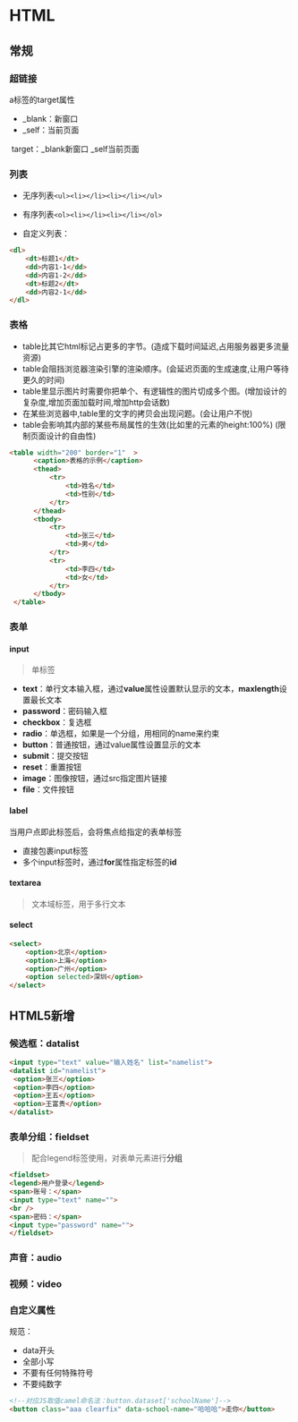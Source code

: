 # HTML

## 常规

### 超链接

a标签的target属性

- _blank：新窗口
-  _self：当前页面

​	target：_blank新窗口 _self当前页面

### 列表

 - 无序列表`<ul><li></li><li></li></ul>`

 - 有序列表`<ol><li></li><li></li></ol>`

 - 自定义列表：
```html
<dl>
	<dt>标题1</dt>
    <dd>内容1-1</dd>
    <dd>内容1-2</dd>
    <dt>标题2</dt>
    <dd>内容2-1</dd>
</dl>
```

### 表格

- table比其它html标记占更多的字节。(造成下载时间延迟,占用服务器更多流量资源)
- table会阻挡浏览器渲染引擎的渲染顺序。(会延迟页面的生成速度,让用户等待更久的时间)
- table里显示图片时需要你把单个、有逻辑性的图片切成多个图。(增加设计的复杂度,增加页面加载时间,增加http会话数)
- 在某些浏览器中,table里的文字的拷贝会出现问题。(会让用户不悦)
- table会影响其内部的某些布局属性的生效(比如<td>里的元素的height:100%) (限制页面设计的自由性)

```html
<table width="200" border="1"  >
      <caption>表格的示例</caption>
      <thead>
          <tr>
              <td>姓名</td>
              <td>性别</td>
          </tr>
      </thead>
      <tbody>
          <tr>
              <td>张三</td>
              <td>男</td>
          </tr>
          <tr>
              <td>李四</td>
              <td>女</td>
          </tr>
      </tbody>
 </table>
```

### 表单

#### input

> 单标签

- **text**：单行文本输入框，通过**value**属性设置默认显示的文本，**maxlength**设置最长文本
- **password**：密码输入框
- **checkbox**：复选框
- **radio**：单选框，如果是一个分组，用相同的name来约束
- **button**：普通按钮，通过value属性设置显示的文本
- **submit**：提交按钮
- **reset**：重置按钮
- **image**：图像按钮，通过src指定图片链接
- **file**：文件按钮

#### label

当用户点即此标签后，会将焦点给指定的表单标签

- 直接包裹input标签
- 多个input标签时，通过**for**属性指定标签的**id**

#### textarea

> 文本域标签，用于多行文本 

#### select

```html
<select>
    <option>北京</option>
    <option>上海</option>
    <option>广州</option>
    <option selected>深圳</option>
</select>
```



## HTML5新增

### 候选框：datalist

```html
<input type="text" value="输入姓名" list="namelist">
<datalist id="namelist">
 <option>张三</option>
 <option>李四</option>
 <option>王五</option>
 <option>王富贵</option>
</datalist>
```

### 表单分组：fieldset

> 配合legend标签使用，对表单元素进行**分组**

```html
<fieldset>
<legend>用户登录</legend>
<span>账号：</span>
<input type="text" name="">
<br />
<span>密码：</span>
<input type="password" name="">
</fieldset>
```

### 声音：audio



### 视频：video



### 自定义属性

规范：

- data开头
- 全部小写
- 不要有任何特殊符号
- 不要纯数字

```html
<!--对应JS取值camel命名法：button.dataset['schoolName']-->
<button class="aaa clearfix" data-school-name="哈哈哈">走你</button>

```

